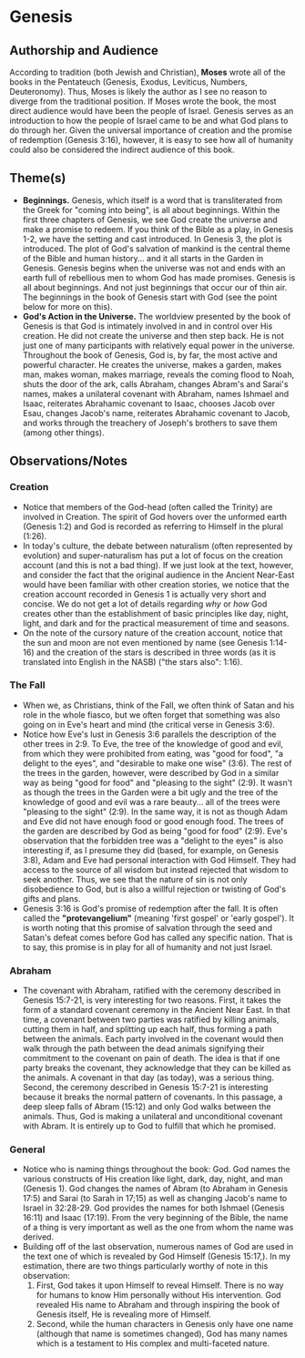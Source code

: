 # Genesis

## Authorship and Audience
According to tradition (both Jewish and Christian), **Moses** wrote all of the books in the Pentateuch (Genesis, Exodus, Leviticus, Numbers, Deuteronomy). Thus, Moses is likely the author as I see no reason to diverge from the traditional position. If Moses wrote the book, the most direct audience would have been the people of Israel. Genesis serves as an introduction to how the people of Israel came to be and what God plans to do through her. Given the universal importance of creation and the promise of redemption (Genesis 3:16), however, it is easy to see how all of humanity could also be considered the indirect audience of this book.

## Theme(s)
- **Beginnings.** Genesis, which itself is a word that is transliterated from the Greek for "coming into being", is all about beginnings. Within the first three chapters of Genesis, we see God create the universe and make a promise to redeem. If you think of the Bible as a play, in Genesis 1-2, we have the setting and cast introduced. In Genesis 3, the plot is introduced. The plot of God's salvation of mankind is the central theme of the Bible and human history... and it all starts in the Garden in Genesis. Genesis begins when the universe was not and ends with an earth full of rebellious men to whom God has made promises. Genesis is all about beginnings. And not just beginnings that occur our of thin air. The beginnings in the book of Genesis start with God (see the point below for more on this).
- **God's Action in the Universe.** The worldview presented by the book of Genesis is that God is intimately involved in and in control over His creation. He did not create the universe and then step back. He is not just one of many participants with relatively equal power in the universe. Throughout the book of Genesis, God is, by far, the most active and powerful character. He creates the universe, makes a garden, makes man, makes woman, makes marriage, reveals the coming flood to Noah, shuts the door of the ark, calls Abraham, changes Abram's and Sarai's names, makes a unilateral covenant with Abraham, names Ishmael and Isaac, reiterates Abrahamic covenant to Isaac, chooses Jacob over Esau, changes Jacob's name, reiterates Abrahamic covenant to Jacob, and works through the treachery of Joseph's brothers to save them (among other things).

## Observations/Notes

### Creation

  - Notice that members of the God-head (often called the Trinity) are involved in Creation. The spirit of God hovers over the unformed earth (Genesis 1:2) and God is recorded as referring to Himself in the plural (1:26).
  - In today's culture, the debate between naturalism (often represented by evolution) and super-naturalism has put a lot of focus on the creation account (and this is not a bad thing). If we just look at the text, however, and consider the fact that the original audience in the Ancient Near-East would have been familiar with other creation stories, we notice that the creation account recorded in Genesis 1 is actually very short and concise. We do not get a lot of details regarding *why* or *how* God creates other than the establishment of basic principles like day, night, light, and dark and for the practical measurement of time and seasons.
  - On the note of the cursory nature of the creation account, notice that the sun and moon are not even mentioned by name (see Genesis 1:14-16) and the creation of the stars is described in three words (as it is translated into English in the NASB) ("the stars also": 1:16).

### The Fall

- When we, as Christians, think of the Fall, we often think of Satan and his role in the whole fiasco, but we often forget that something was also going on in Eve's heart and mind (the critical verse in Genesis 3:6).
- Notice how Eve's lust in Genesis 3:6 parallels the description of the other trees in 2:9. To Eve, the tree of the knowledge of good and evil, from which they were prohibited from eating, was "good for food", "a delight to the eyes", and "desirable to make one wise" (3:6). The rest of the trees in the garden, however, were described by God in a similar way as being "good for food" and "pleasing to the sight" (2:9). It wasn't as though the trees in the Garden were a bit ugly and the tree of the knowledge of good and evil was a rare beauty...  all of the trees were "pleasing to the sight" (2:9). In the same way, it is not as though Adam and Eve did not have enough food or good enough food. The trees of the garden are described by God as being "good for food" (2:9). Eve's observation that the forbidden tree was a "delight to the eyes" is also interesting if, as I presume they did (based, for example, on Genesis 3:8), Adam and Eve had personal interaction with God Himself. They had access to the source of all wisdom but instead rejected that wisdom to seek another. Thus, we see that the nature of sin is not only disobedience to God, but is also a willful rejection or twisting of God's gifts and plans.
- Genesis 3:16 is God's promise of redemption after the fall. It is often called the **"protevangelium"** (meaning 'first gospel' or 'early gospel'). It is worth noting that this promise of salvation through the seed and Satan's defeat comes before God has called any specific nation. That is to say, this promise is in play for all of humanity and not just Israel.

### Abraham

- The covenant with Abraham, ratified with the ceremony described in Genesis 15:7-21, is very interesting for two reasons. First, it takes the form of a standard covenant ceremony in the Ancient Near East. In that time, a covenant between two parties was ratified by killing animals, cutting them in half, and splitting up each half, thus forming a path between the animals. Each party involved in the covenant would then walk through the path between the dead animals signifying their commitment to the covenant on pain of death. The idea is that if one party breaks the covenant, they acknowledge that they can be killed as the animals. A covenant in that day (as today), was a serious thing. Second, the ceremony described in Genesis 15:7-21 is interesting because it breaks the normal pattern of covenants. In this passage, a deep sleep falls of Abram (15:12) and only God walks between the animals. Thus, God is making a unilateral and unconditional covenant with Abram. It is entirely up to God to fulfill that which he promised.

### General

  - Notice who is naming things throughout the book: God. God names the various constructs of His creation like light, dark, day, night, and man (Genesis 1). God changes the names of Abram (to Abraham in Genesis 17:5) and Sarai (to Sarah in 17;15) as well as changing Jacob's name to Israel in 32:28-29. God provides the names for both Ishmael (Genesis 16:11) and Isaac (17:19). From the very beginning of the Bible, the name of a thing is very important as well as the one from whom the name was derived.
  - Building off of the last observation, numerous names of God are used in the text one of which is revealed by God Himself (Genesis 15:17,). In my estimation, there are two things particularly worthy of note in this observation:
    1. First, God takes it upon Himself to reveal Himself. There is no way for humans to know Him personally without His intervention. God revealed His name to Abraham and through inspiring the book of Genesis itself, He is revealing more of Himself.
    2. Second, while the human characters in Genesis only have one name (although that name is sometimes changed), God has many names which is a testament to His complex and multi-faceted nature.
